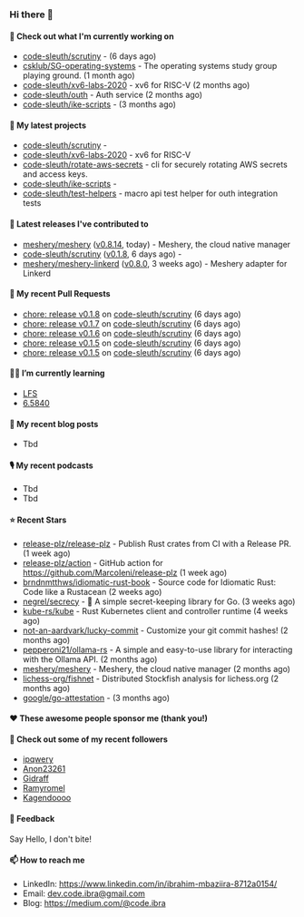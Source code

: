 

### Hi there 👋

#### 👷 Check out what I'm currently working on

- [code-sleuth/scrutiny](https://github.com/code-sleuth/scrutiny) -  (6 days ago)
- [csklub/SG-operating-systems](https://github.com/csklub/SG-operating-systems) - The operating systems study group playing ground. (1 month ago)
- [code-sleuth/xv6-labs-2020](https://github.com/code-sleuth/xv6-labs-2020) - xv6 for RISC-V  (2 months ago)
- [code-sleuth/outh](https://github.com/code-sleuth/outh) - Auth service (2 months ago)
- [code-sleuth/ike-scripts](https://github.com/code-sleuth/ike-scripts) -  (3 months ago)

#### 🌱 My latest projects

- [code-sleuth/scrutiny](https://github.com/code-sleuth/scrutiny) - 
- [code-sleuth/xv6-labs-2020](https://github.com/code-sleuth/xv6-labs-2020) - xv6 for RISC-V 
- [code-sleuth/rotate-aws-secrets](https://github.com/code-sleuth/rotate-aws-secrets) - cli for securely rotating AWS secrets and access keys.
- [code-sleuth/ike-scripts](https://github.com/code-sleuth/ike-scripts) - 
- [code-sleuth/test-helpers](https://github.com/code-sleuth/test-helpers) - macro api test helper for outh integration tests

#### 🔭 Latest releases I've contributed to

- [meshery/meshery](https://github.com/meshery/meshery) ([v0.8.14](https://github.com/meshery/meshery/releases/tag/v0.8.14), today) - Meshery, the cloud native manager
- [code-sleuth/scrutiny](https://github.com/code-sleuth/scrutiny) ([v0.1.8](https://github.com/code-sleuth/scrutiny/releases/tag/v0.1.8), 6 days ago) - 
- [meshery/meshery-linkerd](https://github.com/meshery/meshery-linkerd) ([v0.8.0](https://github.com/meshery/meshery-linkerd/releases/tag/v0.8.0), 3 weeks ago) - Meshery adapter for Linkerd

#### 🔨 My recent Pull Requests

- [chore: release v0.1.8](https://github.com/code-sleuth/scrutiny/pull/14) on [code-sleuth/scrutiny](https://github.com/code-sleuth/scrutiny) (6 days ago)
- [chore: release v0.1.7](https://github.com/code-sleuth/scrutiny/pull/13) on [code-sleuth/scrutiny](https://github.com/code-sleuth/scrutiny) (6 days ago)
- [chore: release v0.1.6](https://github.com/code-sleuth/scrutiny/pull/12) on [code-sleuth/scrutiny](https://github.com/code-sleuth/scrutiny) (6 days ago)
- [chore: release v0.1.5](https://github.com/code-sleuth/scrutiny/pull/11) on [code-sleuth/scrutiny](https://github.com/code-sleuth/scrutiny) (6 days ago)
- [chore: release v0.1.5](https://github.com/code-sleuth/scrutiny/pull/10) on [code-sleuth/scrutiny](https://github.com/code-sleuth/scrutiny) (6 days ago)

#### 🌱📖 I’m currently learning
- [LFS](https://www.linuxfromscratch.org/lfs/)
- [6.5840](http://nil.csail.mit.edu/6.5840/2024/)

#### 📜 My recent blog posts
- Tbd

#### 🎙️ My recent podcasts
- Tbd
- Tbd

#### ⭐ Recent Stars

- [release-plz/release-plz](https://github.com/release-plz/release-plz) - Publish Rust crates from CI with a Release PR. (1 week ago)
- [release-plz/action](https://github.com/release-plz/action) - GitHub action for https://github.com/MarcoIeni/release-plz (1 week ago)
- [brndnmtthws/idiomatic-rust-book](https://github.com/brndnmtthws/idiomatic-rust-book) - Source code for Idiomatic Rust: Code like a Rustacean (2 weeks ago)
- [negrel/secrecy](https://github.com/negrel/secrecy) - 🤫 A simple secret-keeping library for Go. (3 weeks ago)
- [kube-rs/kube](https://github.com/kube-rs/kube) - Rust Kubernetes client and controller runtime (4 weeks ago)
- [not-an-aardvark/lucky-commit](https://github.com/not-an-aardvark/lucky-commit) - Customize your git commit hashes! (2 months ago)
- [pepperoni21/ollama-rs](https://github.com/pepperoni21/ollama-rs) - A simple and easy-to-use library for interacting with the Ollama API. (2 months ago)
- [meshery/meshery](https://github.com/meshery/meshery) - Meshery, the cloud native manager (2 months ago)
- [lichess-org/fishnet](https://github.com/lichess-org/fishnet) - Distributed Stockfish analysis for lichess.org (2 months ago)
- [google/go-attestation](https://github.com/google/go-attestation) -  (3 months ago)

#### ❤️ These awesome people sponsor me (thank you!)


#### 👯 Check out some of my recent followers

- [ipqwery](https://github.com/ipqwery)
- [Anon23261](https://github.com/Anon23261)
- [Gidraff](https://github.com/Gidraff)
- [Ramyromel](https://github.com/Ramyromel)
- [Kagendoooo](https://github.com/Kagendoooo)

#### 💬 Feedback

Say Hello, I don't bite!

#### 📫 How to reach me

- LinkedIn: https://www.linkedin.com/in/ibrahim-mbaziira-8712a0154/
- Email: dev.code.ibra@gmail.com
- Blog: https://medium.com/@code.ibra



